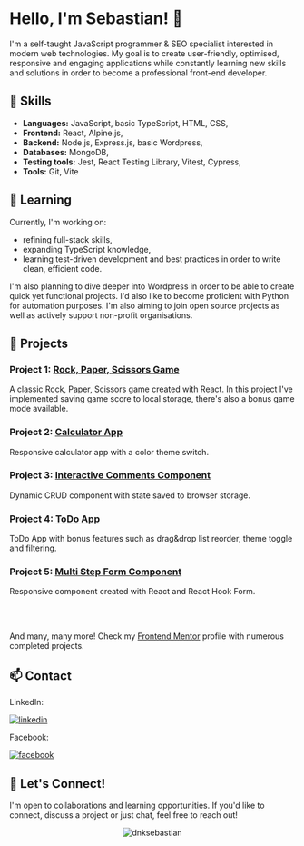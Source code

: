 # Hello, I'm Sebastian! 👋

I'm a self-taught JavaScript programmer & SEO specialist interested in modern web technologies. My goal is to create user-friendly, optimised, responsive and engaging applications while constantly learning new skills and solutions in order to become a professional front-end developer.

## 🔧 Skills
- **Languages:** JavaScript, basic TypeScript, HTML, CSS,
- **Frontend:** React, Alpine.js,
- **Backend:** Node.js, Express.js, basic Wordpress,
- **Databases:** MongoDB,
- **Testing tools:** Jest, React Testing Library, Vitest, Cypress,
- **Tools:** Git, Vite

## 📖 Learning

Currently, I'm working on:

- refining full-stack skills,
- expanding TypeScript knowledge,
- learning test-driven development and best practices in order to write clean, efficient code.

I'm also planning to dive deeper into Wordpress in order to be able to create quick yet functional projects. I'd also like to become proficient with Python for automation purposes. I'm also aiming to join open source projects as well as actively support non-profit organisations.

## 💼 Projects

### Project 1: [Rock, Paper, Scissors Game](https://github.com/dnksebastian/Frontend-Mentor-Advanced-Solutions/tree/main/rock-paper-scissors)
A classic Rock, Paper, Scissors game created with React. In this project I've implemented saving game score to local storage, there's also a bonus game mode available.

### Project 2: [Calculator App](https://github.com/dnksebastian/Frontend-Mentor-Intermediate-Solutions/tree/main/calculator-app-main)
Responsive calculator app with a color theme switch.

### Project 3: [Interactive Comments Component](https://github.com/dnksebastian/Frontend-Mentor-Intermediate-Solutions/tree/main/interactive-comments-section-main)
Dynamic CRUD component with state saved to browser storage.

### Project 4: [ToDo App](https://github.com/dnksebastian/Frontend-Mentor-Intermediate-Solutions/tree/main/todo-app-main)
ToDo App with bonus features such as drag&drop list reorder, theme toggle and filtering.

### Project 5: [Multi Step Form Component](https://github.com/dnksebastian/Frontend-Mentor-Advanced-Solutions/tree/main/multi-step-form)
Responsive component created with React and React Hook Form.

</br>
</br>

And many, many more! Check my [Frontend Mentor](https://www.frontendmentor.io/profile/dnksebastian) profile with numerous completed projects.

## 📫 Contact

LinkedIn:

<a href="https://www.linkedin.com/in/sebastian-dulniawka/" target="_blank">
<img src=https://img.shields.io/badge/linkedin-%231E77B5.svg?&style=for-the-badge&logo=linkedin&logoColor=white alt=linkedin  />
</a>

Facebook:

<a href="https://www.facebook.com/sebastian.dulniawka" target="_blank">
<img src=https://img.shields.io/badge/facebook-%232E87FB.svg?&style=for-the-badge&logo=facebook&logoColor=white alt=facebook />
</a>

## 🤝 Let's Connect!

I'm open to collaborations and learning opportunities. If you'd like to connect, discuss a project or just chat, feel free to reach out!

<p align="center"> <img src="https://komarev.com/ghpvc/?username=dnksebastian&label=Profile%20views&color=30b50f&style=flat" alt="dnksebastian" /> </p>

